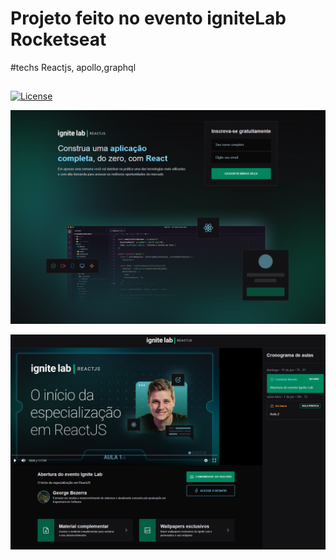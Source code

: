 # Projeto feito no evento igniteLab Rocketseat 
#techs Reactjs, apollo,graphql
 


## 
<a href="https://packagist.org/packages/laravel/framework"><img src="https://poser.pugx.org/laravel/framework/license.svg" alt="License"></a>


![home](https://github.com/georgesbrj/igniteLab-eventPlatform/blob/master/src/assets/event.png)

![cart](https://github.com/georgesbrj/igniteLab-eventPlatform/blob/master/src/assets/lesson.png)
